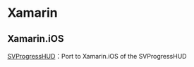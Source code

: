 # Xamarin



## Xamarin.iOS

[SVProgressHUD](https://github.com/redth-org/BTProgressHUD)：Port to Xamarin.iOS of the SVProgressHUD